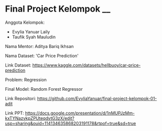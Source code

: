 # Final Project Kelompok __
Anggota Kelompok:
- Evylia Yanuar Laily 
- Taufik Syah Mauludin

Nama Mentor: Aditya Bariq Ikhsan 

Nama Dataset: 'Car Price Prediction'

Link Dataset: https://www.kaggle.com/datasets/hellbuoy/car-price-prediction

Problem: Regression

Final Model: Random Forest Regressor

Link Repositori: https://github.com/EvyliaYanuar/final-project-kelompok-01-adit

Link PPT: https://docs.google.com/presentation/d/1nMUPJzMm-kxTYNazvkpZPUteqdvtG3zX/edit?usp=sharing&ouid=114134635868203191178&rtpof=true&sd=true
